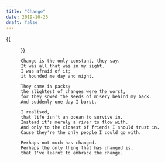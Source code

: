 ```yaml
---
title: "Change"
date: 2019-10-25
draft: false
---
```


{{<figure src="/img/poems/change.jpg">}}

    Change is the only constant, they say.
    It was all that was in my sight.
    I was afraid of it;
    it hounded me day and night.

    They came in packs;
    the slightest of changes were the worst,
    for they sowed the seeds of misery behind my back.
    And suddenly one day I burst.

    I realised,
    that life isn't an ocean to survive in.
    Instead it's merely a river to flow with.
    And only to the closest of friends I should trust in.
    Cause they're the only people I could go with.

    Perhaps not much has changed.
    Perhaps the only thing that has changed is,
    that I've learnt to embrace the change.
